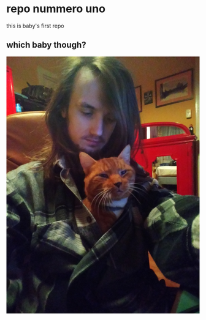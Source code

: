 # repo nummero uno
this is baby's first repo

## which baby though?

![these two babies](my-first-repo/img/me_and_kot.jpg)









